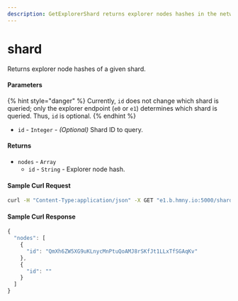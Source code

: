 ```yaml
---
description: GetExplorerShard returns explorer nodes hashes in the network.
---
```


# shard

Returns explorer node hashes of a given shard.

#### Parameters

{% hint style="danger" %}
Currently, `id` does not change which shard is queried; only the explorer endpoint \(`e0` or `e1`\) determines which shard is queried. Thus, `id` is optional.
{% endhint %}

* `id` - `Integer` - _\(Optional\)_ Shard ID to query.

#### Returns

* `nodes` - `Array`
  * `id` - `String` - Explorer node hash.

#### Sample Curl Request

```bash
curl -H "Content-Type:application/json" -X GET "e1.b.hmny.io:5000/shard"
```

#### Sample Curl Response

```javascript
{
  "nodes": [
    {
      "id": "QmXh6ZW5XG9uKLnycMnPtuQoAMJ8rSKfJt1LLxTfSGAqKv"
    },
    {
      "id": ""
    }
  ]
}
```

